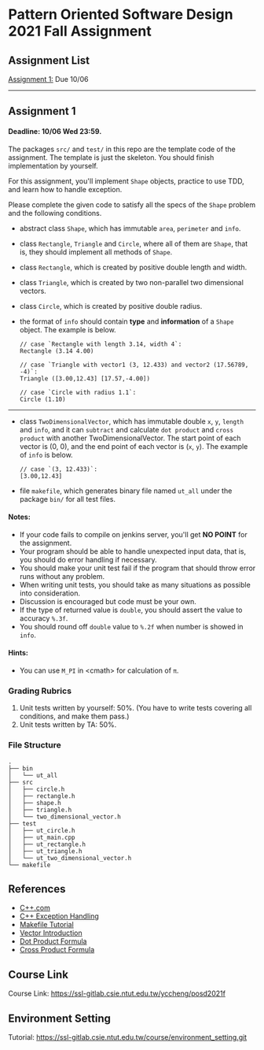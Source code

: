 # Pattern Oriented Software Design 2021 Fall Assignment

## Assignment List

[Assignment 1:](Assignment1.md) Due 10/06

---

## Assignment 1

#### Deadline: 10/06 Wed 23:59.

The packages `src/` and `test/` in this repo are the template code of the
assignment.
The template is just the skeleton.
You should finish implementation by yourself.

For this assignment, you'll implement `Shape` objects, practice to use TDD, and
learn how to handle exception.

Please complete the given code to satisfy all the specs of the `Shape` problem
and the following conditions.

- abstract class `Shape`, which has immutable `area`, `perimeter` and `info`.
- class `Rectangle`, `Triangle` and `Circle`, where all of them are `Shape`,
  that is, they should implement all methods of `Shape`.
- class `Rectangle`, which is created by positive double length and width.
- class `Triangle`, which is created by two non-parallel two dimensional
  vectors.
- class `Circle`, which is created by positive double radius.
- the format of `info` should contain **type** and **information** of a `Shape`
  object. The example is below.

  ```
  // case `Rectangle with length 3.14, width 4`:
  Rectangle (3.14 4.00)

  // case `Triangle with vector1 (3, 12.433) and vector2 (17.56789, -4)`:
  Triangle ([3.00,12.43] [17.57,-4.00])

  // case `Circle with radius 1.1`:
  Circle (1.10)
  ```

---

- class `TwoDimensionalVector`, which has immutable double `x`, `y`, `length`
  and `info`, and it can `subtract` and calculate `dot product` and
  `cross product` with another TwoDimensionalVector. The start point of each
  vector is (0, 0), and the end point of each vector is (`x`, `y`). The example of
  `info` is below.
  ```
  // case `(3, 12.433)`:
  [3.00,12.43]
  ```
- file `makefile`, which generates binary file named `ut_all` under the package
  `bin/` for all test files.

#### Notes:

- If your code fails to compile on jenkins server, you'll get **NO POINT** for
  the assignment.
- Your program should be able to handle unexpected input data, that is, you
  should do error handling if necessary.
- You should make your unit test fail if the program that should throw error
  runs without any problem.
- When writing unit tests, you should take as many situations as possible into
  consideration.
- Discussion is encouraged but code must be your own.
- If the type of returned value is `double`, you should assert the value to
  accuracy `%.3f`.
- You should round off `double` value to `%.2f` when number is showed in `info`.

#### Hints:

- You can use `M_PI` in \<cmath> for calculation of `π`.

### Grading Rubrics

1. Unit tests written by yourself: 50%. (You have to write tests covering all
   conditions, and make them pass.)
2. Unit tests written by TA: 50%.

### File Structure

```
.
├── bin
│   └── ut_all
├── src
│   ├── circle.h
│   ├── rectangle.h
│   ├── shape.h
│   ├── triangle.h
│   └── two_dimensional_vector.h
├── test
│   ├── ut_circle.h
│   ├── ut_main.cpp
│   ├── ut_rectangle.h
│   ├── ut_triangle.h
│   └── ut_two_dimensional_vector.h
└── makefile
```

## References

- [C++.com](http://www.cplusplus.com/reference/)
- [C++ Exception Handling](https://www.tutorialspoint.com/cplusplus/cpp_exceptions_handling.htm)
- [Makefile Tutorial](https://ssl-gitlab.csie.ntut.edu.tw/course/makefile_tutorial)
- [Vector Introduction](https://mathinsight.org/cross_product_formula)
- [Dot Product Formula](https://mathinsight.org/dot_product_formula_components)
- [Cross Product Formula](https://mathinsight.org/cross_product_formula)

## Course Link

Course Link: https://ssl-gitlab.csie.ntut.edu.tw/yccheng/posd2021f

## Environment Setting

Tutorial: https://ssl-gitlab.csie.ntut.edu.tw/course/environment_setting.git
